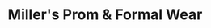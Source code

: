 ---
title: "Miller's Prom & Formal Wear"
url: /greensburg/millers-prom-und-formal-wear/
shop: Kleidung
---